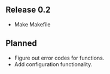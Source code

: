 Release 0.2
-----------
- Make Makefile

Planned
-------
- Figure out error codes for functions.
- Add configuration functionality.
